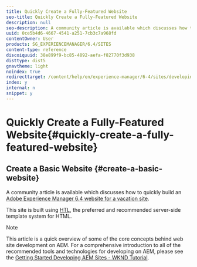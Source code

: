 ```yaml
---
title: Quickly Create a Fully-Featured Website
seo-title: Quickly Create a Fully-Featured Website
description: null
seo-description: A community article is available which discusses how to build your first Adobe Experience Manager components.
uuid: 0ce5b4d6-4667-4541-a251-7cb3c7a968fd
contentOwner: User
products: SG_EXPERIENCEMANAGER/6.4/SITES
content-type: reference
discoiquuid: 38e899f9-bc85-4892-aefa-f82770f3d938
disttype: dist5
gnavtheme: light
noindex: true
redirecttarget: /content/help/en/experience-manager/6-4/sites/developing/using/getting-started
index: y
internal: n
snippet: y
---
```


# Quickly Create a Fully-Featured Website{#quickly-create-a-fully-featured-website}

## Create a Basic Website {#create-a-basic-website}

A community article is available which discusses how to quickly build an [Adobe Experience Manager 6.4 website for a vacation site](https://helpx.adobe.com/experience-manager/using/first_aem64_website.html).

This site is built using [HTL](/content/help/en/experience-manager/htl/user-guide), the preferred and recommended server-side template system for HTML.

>[!NOTE]
>
>This article is a quick overview of some of the core concepts behind web site development on AEM. For a comprehensive introduction to all of the recommended tools and technologies for developing on AEM, please see the [Getting Started Developing AEM Sites - WKND Tutorial](../../developing/using/getting-started.md).

<!--
Comment Type: draft

<h2>Building on Your Toy Store Site</h2>
-->

<!--
Comment Type: draft

<p>Once you have created the basic toy store website, you can build on it using these articles:</p>
<ul>
<li><a href="/content/help/en/experience-manager/using/toystore_carousel">Adding a Custom Carousel Component to the Experience Manager Toy Site</a></li>
<li><a href="/content/help/en/experience-manager/using/toy_login">Creating a Login Component for the Experience Manager Toy Store</a></li>
</ul>
-->

<!--
Comment Type: draft

<note type="note">
<p>For an introduction to building a simple website based on JSP and the classic UI of AEM, see the article <a href="../../developing/using/website.md">Create a Fully-Featured Website (JSP)</a>.</p>
</note>
-->

